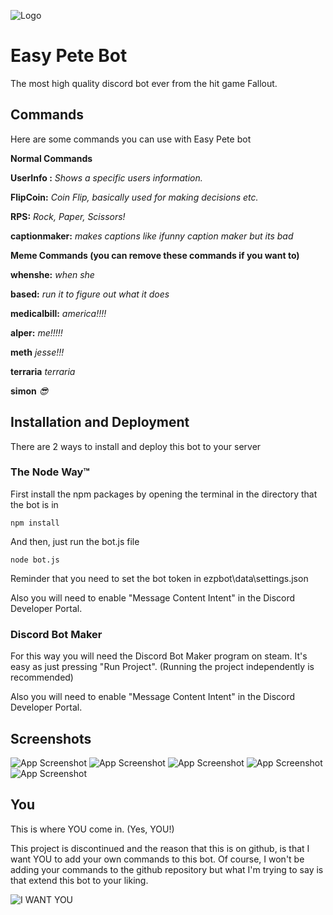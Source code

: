 
![Logo](https://s3.us-east-1.wasabisys.com/e-zimagehosting/02672c12-b8ec-4a7a-a210-bee0ba58150d/e8rm9xbg.png)


# Easy Pete Bot

The most high quality discord bot ever from the hit game Fallout.


## Commands

Here are some commands you can use with Easy Pete bot

__Normal Commands__

**UserInfo <user>:**
*Shows a specific users information.*

**FlipCoin:**
*Coin Flip, basically used for making decisions etc.*

**RPS:**
*Rock, Paper, Scissors!*

**captionmaker:**
*makes captions like ifunny caption maker but its bad*

__Meme Commands (you can remove these commands if you want to)__

**whenshe:**
*when she*

**based:**
*run it to figure out what it does*

**medicalbill:**
*america!!!!*

**alper:**
*me!!!!!*

**meth**
*jesse!!!*

**terraria**
*terraria*

**simon**
*😎*


## Installation and Deployment

There are 2 ways to install and deploy this bot to your server

### The Node Way™

First install the npm packages by opening the terminal in the directory that the bot is in

```
npm install
```

And then, just run the bot.js file

```
node bot.js
```
Reminder that you need to set the bot token in ezpbot\data\settings.json

Also you will need to enable "Message Content Intent" in the Discord Developer Portal.

### Discord Bot Maker

For this way you will need the Discord Bot Maker program on steam. It's easy as just pressing "Run Project". (Running the project independently is recommended)

Also you will need to enable "Message Content Intent" in the Discord Developer Portal.
## Screenshots

![App Screenshot](https://s3.us-east-1.wasabisys.com/e-zimagehosting/02672c12-b8ec-4a7a-a210-bee0ba58150d/fx45izxb.png)
![App Screenshot](https://s3.us-east-1.wasabisys.com/e-zimagehosting/02672c12-b8ec-4a7a-a210-bee0ba58150d/bqu2bdj9.png)
![App Screenshot](https://s3.us-east-1.wasabisys.com/e-zimagehosting/02672c12-b8ec-4a7a-a210-bee0ba58150d/7wt1pjpn.png)
![App Screenshot](https://s3.us-east-1.wasabisys.com/e-zimagehosting/02672c12-b8ec-4a7a-a210-bee0ba58150d/cxhnynon.png)
![App Screenshot](https://s3.us-east-1.wasabisys.com/e-zimagehosting/02672c12-b8ec-4a7a-a210-bee0ba58150d/9s6n60oo.png)




## You

This is where YOU come in. (Yes, YOU!)

This project is discontinued and the reason that this is on github, is that I want YOU to add your own commands to this bot. Of course, I won't be adding your commands to the github repository but what I'm trying to say is that extend this bot to your liking.

![I WANT YOU](https://i.imgur.com/yIDqgzg.png)
